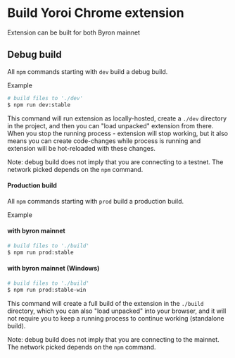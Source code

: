 # Build Yoroi Chrome extension

Extension can be built for both Byron mainnet 

## Debug build

All `npm` commands starting with `dev` build a debug build.

Example
```bash
# build files to './dev'
$ npm run dev:stable
```

This command will run extension as locally-hosted, create a `./dev` directory in the project, and then you can "load unpacked" extension from there. When you stop the running process - extension will stop working, but it also means you can create code-changes while process is running and extension will be hot-reloaded with these changes.

Note: debug build does not imply that you are connecting to a testnet. The network picked depends on the `npm` command.

#### Production build

All `npm` commands starting with `prod` build a production build.

Example
#### with byron mainnet
```bash
# build files to './build'
$ npm run prod:stable
```

#### with byron mainnet (Windows)
```bash
# build files to './build'
$ npm run prod:stable-win
```

This command will create a full build of the extension in the `./build` directory, which you can also "load unpacked" into your browser, and it will not require you to keep a running process to continue working (standalone build).

Note: debug build does not imply that you are connecting to the mainnet. The network picked depends on the `npm` command.
